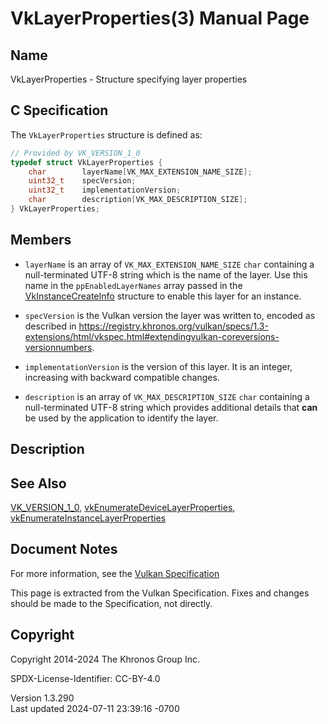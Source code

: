 # VkLayerProperties(3) Manual Page

## Name

VkLayerProperties - Structure specifying layer properties



## <a href="#_c_specification" class="anchor"></a>C Specification

The `VkLayerProperties` structure is defined as:

``` c
// Provided by VK_VERSION_1_0
typedef struct VkLayerProperties {
    char        layerName[VK_MAX_EXTENSION_NAME_SIZE];
    uint32_t    specVersion;
    uint32_t    implementationVersion;
    char        description[VK_MAX_DESCRIPTION_SIZE];
} VkLayerProperties;
```

## <a href="#_members" class="anchor"></a>Members

- `layerName` is an array of `VK_MAX_EXTENSION_NAME_SIZE` `char`
  containing a null-terminated UTF-8 string which is the name of the
  layer. Use this name in the `ppEnabledLayerNames` array passed in the
  [VkInstanceCreateInfo](https://registry.khronos.org/vulkan/specs/1.3-extensions/man/html/VkInstanceCreateInfo.html) structure to enable
  this layer for an instance.

- `specVersion` is the Vulkan version the layer was written to, encoded
  as described in <a
  href="https://registry.khronos.org/vulkan/specs/1.3-extensions/html/vkspec.html#extendingvulkan-coreversions-versionnumbers"
  class="bare" target="_blank"
  rel="noopener">https://registry.khronos.org/vulkan/specs/1.3-extensions/html/vkspec.html#extendingvulkan-coreversions-versionnumbers</a>.

- `implementationVersion` is the version of this layer. It is an
  integer, increasing with backward compatible changes.

- `description` is an array of `VK_MAX_DESCRIPTION_SIZE` `char`
  containing a null-terminated UTF-8 string which provides additional
  details that **can** be used by the application to identify the layer.

## <a href="#_description" class="anchor"></a>Description

## <a href="#_see_also" class="anchor"></a>See Also

[VK_VERSION_1_0](https://registry.khronos.org/vulkan/specs/1.3-extensions/man/html/VK_VERSION_1_0.html),
[vkEnumerateDeviceLayerProperties](https://registry.khronos.org/vulkan/specs/1.3-extensions/man/html/vkEnumerateDeviceLayerProperties.html),
[vkEnumerateInstanceLayerProperties](https://registry.khronos.org/vulkan/specs/1.3-extensions/man/html/vkEnumerateInstanceLayerProperties.html)

## <a href="#_document_notes" class="anchor"></a>Document Notes

For more information, see the <a
href="https://registry.khronos.org/vulkan/specs/1.3-extensions/html/vkspec.html#VkLayerProperties"
target="_blank" rel="noopener">Vulkan Specification</a>

This page is extracted from the Vulkan Specification. Fixes and changes
should be made to the Specification, not directly.

## <a href="#_copyright" class="anchor"></a>Copyright

Copyright 2014-2024 The Khronos Group Inc.

SPDX-License-Identifier: CC-BY-4.0

Version 1.3.290  
Last updated 2024-07-11 23:39:16 -0700
